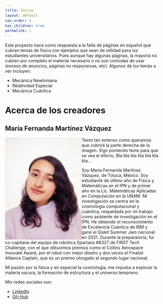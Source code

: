 ```yaml
---
title: Inicio
layout: default
nav_order: 1
has_children: true
permalink: /
---
```


Este proyecto nace como respuesta a la falta de páginas en español que cubran temas de física con ejemplos que sean de utilidad para los estudiantes universitarios. Pues aunque hay algunas páginas, la mayoría no cubren por completo el material necesario o no son cómodas de usar (exceso de anuncios, páginas no responsivas, etc). Algunos de los temás a ver incluyen:

- Mecánica Newtoniana
- Relatividad Especial
- Mecánica Cuántica



# Acerca de los creadores

## María Fernanda Martínez Vázquez

 
<div>
 <p  text-align: justify><img src="assets/images/feryo.jpg" alt="feryo" style="height: 50%; width: 50%;"align="left">Texto tan extenso como queramos que cubrirá la parte derecha de la imagen. Sigo poniendo texto para que se vea el efecto, Bla bla bla bla bla bla bla...</p>
  <p>Soy María Fernanda Martínez Vázquez, de Toluca, México. Soy estudiante de último año de Física y Matemáticas en el IPN y de primer año en la Lic. Matemáticas Aplicadas en Computación en la UNAM. Mi investigación se centra en la cosmología computacional y cuántica, respaldada por mi trabajo como asistente de investigación en el IPN. He obtenido el reconocimiento de Excelencia Cuántica de IBM y gané el Qiskit Summer Jam nacional en 2021. Durante la preparatoria, fui co-capitana del equipo de robótica Spartans #8327 de FIRST Tech Challenge, con el que obtuvimos premios como el Collins Aerospace Innovate Award, por el robot con mejor diseño y dos veces el Finalist Alliance Captain, que es un premio otorgado al segundo lugar nacional. </p> 
</div>



Mi pasión por la física y en especial la cosmología, me impulsa a explorar la materia oscura, la formación de estructura y el universo temprano.

Mis redes sociales son:
- [Linkedin](https://www.linkedin.com/in/maria-fernanda-martinez-vazquez/)
- [Git-Hub](https://github.com/Ferabyss)
 
 
 
